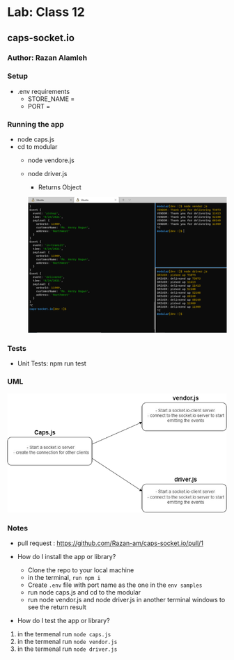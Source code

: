 
# Lab: Class 12

## caps-socket.io

### Author: Razan Alamleh

### Setup
- .env requirements
  - STORE_NAME = 
  - PORT = 

### Running the app
- node caps.js
- cd to modular
  - node vendore.js
  - node driver.js

    - Returns Object

    ![return](./images/socket-result.PNG)


### Tests
- Unit Tests: npm run test

### UML
![uml](./images/socket.png)

### Notes
- pull request : https://github.com/Razan-am/caps-socket.io/pull/1
- How do I install the app or library?
  - Clone the repo to your local machine
  - in the terminal, `run npm i`
  - Create `.env` file with port name as the one in the `env samples` 
  - run node caps.js and cd to the modular 
  - run node vendor.js and node driver.js in another terminal windows to see the  return result  

- How do I test the app or library?
1.  in the termenal run `node caps.js`
2.   in the termenal run `node vendor.js`
3.   in the termenal run `node driver.js`
